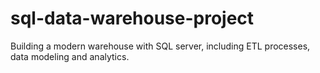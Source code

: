 # sql-data-warehouse-project
Building a modern warehouse with SQL server, including ETL processes, data modeling and analytics.
